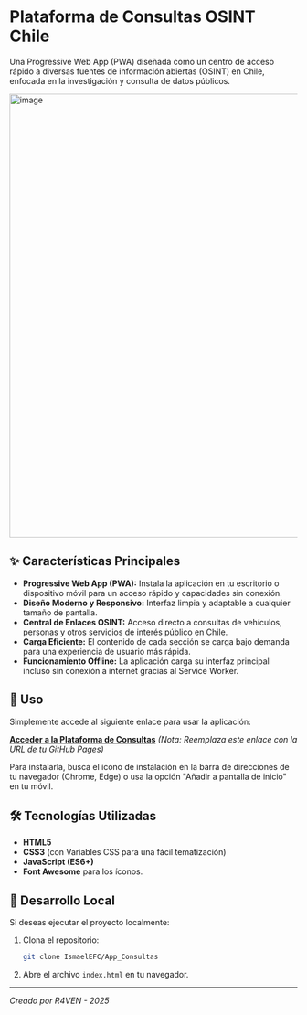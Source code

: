 #  Plataforma de Consultas OSINT Chile

Una Progressive Web App (PWA) diseñada como un centro de acceso rápido a diversas fuentes de información abiertas (OSINT) en Chile, enfocada en la investigación y consulta de datos públicos.

 
<img width="1428" height="776" alt="image" src="https://github.com/user-attachments/assets/ac577df2-1cab-4f6e-bf94-03009a9ea194" />


## ✨ Características Principales

- **Progressive Web App (PWA):** Instala la aplicación en tu escritorio o dispositivo móvil para un acceso rápido y capacidades sin conexión.
- **Diseño Moderno y Responsivo:** Interfaz limpia y adaptable a cualquier tamaño de pantalla.
- **Central de Enlaces OSINT:** Acceso directo a consultas de vehículos, personas y otros servicios de interés público en Chile.
- **Carga Eficiente:** El contenido de cada sección se carga bajo demanda para una experiencia de usuario más rápida.
- **Funcionamiento Offline:** La aplicación carga su interfaz principal incluso sin conexión a internet gracias al Service Worker.

## 🚀 Uso

Simplemente accede al siguiente enlace para usar la aplicación:

**[Acceder a la Plataforma de Consultas](https://ismaelefc.github.io/App_Consultas/)** 
*(Nota: Reemplaza este enlace con la URL de tu GitHub Pages)*

Para instalarla, busca el ícono de instalación en la barra de direcciones de tu navegador (Chrome, Edge) o usa la opción "Añadir a pantalla de inicio" en tu móvil.

## 🛠️ Tecnologías Utilizadas

- **HTML5**
- **CSS3** (con Variables CSS para una fácil tematización)
- **JavaScript (ES6+)**
- **Font Awesome** para los íconos.

## 📂 Desarrollo Local

Si deseas ejecutar el proyecto localmente:

1. Clona el repositorio:
   ```bash
   git clone IsmaelEFC/App_Consultas
   ```
2. Abre el archivo `index.html` en tu navegador.

---
*Creado por R4VEN - 2025*
